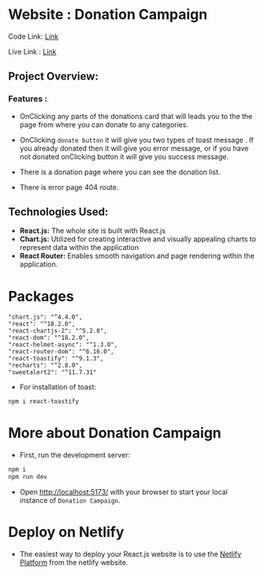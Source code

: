 # Website : Donation Campaign

Code Link: [Link](https://github.com/Ateka-Oishi/donation-campaign)

Live Link : [Link](https://sparkly-bublanina-67a9f7.netlify.app/)


## Project Overview:

### Features :

* OnClicking any parts of the donations card that will leads you to the the page from where you can donate to any categories.

* OnClicking `donate button` it will give you two types of toast message  . If you already donated then it will give you error message, or if you have not donated onClicking button it will give you success message.

* There is a donation page where you can see the donation list.

* There is error page 404 route.

## Technologies Used:
- **React.js:** The whole site is built with React.js
- **Chart.js:** Utilized for creating interactive and visually appealing charts to represent data within the application
- **React Router:** Enables smooth navigation and page rendering within the application.


# Packages 
    "chart.js": "^4.4.0",
    "react": "^18.2.0",
    "react-chartjs-2": "^5.2.0",
    "react-dom": "^18.2.0",
    "react-helmet-async": "^1.3.0",
    "react-router-dom": "^6.16.0",
    "react-toastify": "^9.1.3",
    "recharts": "^2.8.0",
    "sweetalert2": "^11.7.31"


* For installation of toast:
```bash
npm i react-toastify
```


# More about Donation Campaign
* First, run the development server:

```bash
npm i
npm run dev
```
* Open [http://localhost:5173/](http://localhost:5173/) with your browser to start your local instance of `Donation Campaign`.


# Deploy on Netlify

* The easiest way to deploy your React.js website is to use the [Netlify Platform]( https://app.netlify.com/) from the netlify website.
